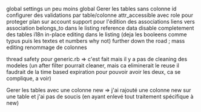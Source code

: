 global settings un peu moins global
Gerer les tables sans colonne id
configurer des validations par table/colonne
attr_accessible avec role pour proteger plan sur account
support pour l'édition des associations
liens vers association belongs_to dans le listing
reference data
disable completement des tables
i18n
in-place editing dans le listing (deja les booleens comme typus puis les textes et numbers why not)
further down the road ; mass editing
renommage de colonnes

thread safety pour generic.rb => c'est fait mais il y a pas de cleaning des modeles (un after filter pourrait cleaner, mais ca eliminerait le reuse il faudrait de la time based expiration pour pouvoir avoir les deux, ca se complique, a voir)




Gerer les tables avec une colonne new => j'ai rajouté une colonne new sur une table et j'ai pas de soucis (en ayant enlevé tout traitement spécifique à new)
